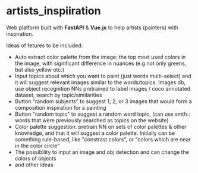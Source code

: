 # artists_inspiiration

Web platform built with **FastAPI** & **Vue.js** to help artists (painters) with inspiration.


Ideas of fetures to be included:
*   Auto extract color palette from the image: the top most used colors in the image, with significant difference in nuances (e.g not only greens, but also yellow etc.)
*   Input topics about which you want to paint (just words multi-select) and it will suggest relevant images similar to the words/topics. Images db, use object recognition NNs pretrained to label images / coco annotated dataset, search by topic/similarities
*   Button "random subjects" to suggest 1, 2, or 3 images that would form a composition inspiration for a painting
*   Button "random topic" to suggest a random word topic, (can use smth.: words that were previously searched as topics on the website)
*   Color palette suggestion: pretrain NN on sets of color palettes & other knowledge, and that it will suggest a color palette. Initially can be something rule-based, like "constrast colors", or "colors which are near in the color circle"
*   The possibility to input an image and obj detection and can change the colors of objects 
*   and other ideas  
